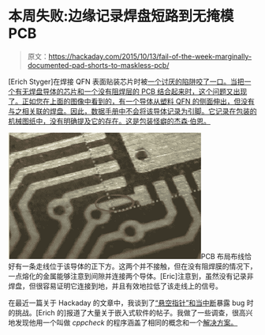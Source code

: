 # 本周失败:边缘记录焊盘短路到无掩模 PCB

> 原文：<https://hackaday.com/2015/10/13/fail-of-the-week-marginally-documented-pad-shorts-to-maskless-pcb/>

[Erich Styger]在焊接 QFN 表面贴装芯片时被[一个讨厌的陷阱咬了一口。当把一个有无焊盘导体的芯片和一个没有阻焊层的 PCB 结合起来时，这个问题又出现了。正如您在上面的图像中看到的，有一个导体从塑料 QFN 的侧面伸出，但没有与之相关联的焊盘。因此，数据手册中不会将该导体记录为引脚。它记录在包装的机械图纸中，没有明确提及它的存在。这是包装怪癖的杰森·伯恩。](http://mcuoneclipse.com/2015/09/29/learning-from-failure-qfn-package-corner-problem/)

![](img/a4a80744e14023b86350d46da554808c.png)PCB 布局布线恰好有一条走线位于该导体的正下方。这两个并不接触，但在没有阻焊膜的情况下，一点熔化的金属能够注意到间隙并连接两个导体。[Eric]注意到，虽然没有记录非焊盘，但很容易证明它连接到地，并且有效地拉低了该走线上的信号。

在最近一篇关于 Hackaday 的文章中，我谈到了[“悬空指针”和当中断](http://hackaday.com/2015/10/09/code-craft-subtle-interrupt-problems-stack-up/)暴露 bug 时的挑战。[Erich 的]报道了大量关于嵌入式软件的帖子。我做了一些调查，很高兴地发现他用一个叫做 *cppcheck* 的程序涵盖了相同的概念和一个[解决方案。](http://mcuoneclipse.com/2015/07/02/open-source-static-code-analysis-cppcheck-with-eclipse/#more-15433)
